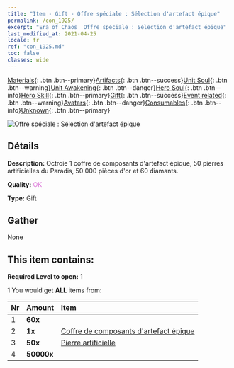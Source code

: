 ```yaml
---
title: "Item - Gift - Offre spéciale : Sélection d'artefact épique"
permalink: /con_1925/
excerpt: "Era of Chaos  Offre spéciale : Sélection d'artefact épique"
last_modified_at: 2021-04-25
locale: fr
ref: "con_1925.md"
toc: false
classes: wide
---
```

 [Materials](/ItemsFR/){: .btn .btn--primary}[Artifacts](/ItemsFR/Artifacts/){: .btn .btn--success}[Unit Soul](/ItemsFR/UnitSoul/){: .btn .btn--warning}[Unit Awakening](/ItemsFR/UnitAwakening/){: .btn .btn--danger}[Hero Soul](/ItemsFR/HeroSoul/){: .btn .btn--info}[Hero Skill](/ItemsFR/HeroSkill/){: .btn .btn--primary}[Gift](/ItemsFR/Gift/){: .btn .btn--success}[Event related](/ItemsFR/Events/){: .btn .btn--warning}[Avatars](/ItemsFR/Avatars/){: .btn .btn--danger}[Consumables](/ItemsFR/Consumables/){: .btn .btn--info}[Unknown](/ItemsFR/Unknown/){: .btn .btn--primary}

 ![Offre spéciale : Sélection d'artefact épique](/images/t/i_907457.png)

## Détails
 **Description:** Octroie 1 coffre de composants d'artefact épique, 50 pierres artificielles du Paradis, 50 000 pièces d'or et 60 diamants.

 **Quality:** <span style="color: #DA70D6">OK</span>

 **Type:** Gift

## Gather

  None

## This item contains:

 **Required Level to open:** 1

 1 You would get **ALL** items  from:

  | Nr | Amount |     Item    |
  |:---|:-------|:------------|
  | 1 |  **60x** | <i class="fas fa-gem"/> |  | 
  | 2 |  **1x** | [Coffre de composants d'artefact épique](/ItemsFR/con_1926/) |  | 
  | 3 |  **50x** | [Pierre artificielle](/ItemsFR/art_188/) |  | 
  | 4 |  **50000x** | <i class="fas fa-coins"/> |  | 
